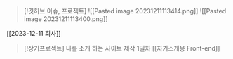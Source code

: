 
>[!깃허브 이슈, 프로젝트]
> ![[Pasted image 20231211113414.png]]
> ![[Pasted image 20231211113400.png]]

[[2023-12-11 회사]]

>[!장기프로젝트]
>나를 소개 하는 사이트 제작 1일차
>[[자기소개용 Front-end]]
